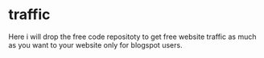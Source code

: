 # traffic
Here i will drop the free code repositoty to get free website traffic as much as you want to your website only for blogspot users.
